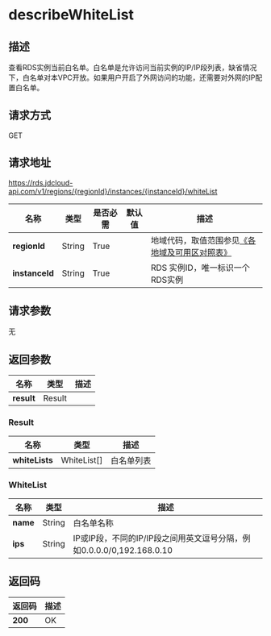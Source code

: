 # describeWhiteList


## 描述
查看RDS实例当前白名单。白名单是允许访问当前实例的IP/IP段列表，缺省情况下，白名单对本VPC开放。如果用户开启了外网访问的功能，还需要对外网的IP配置白名单。

## 请求方式
GET

## 请求地址
https://rds.jdcloud-api.com/v1/regions/{regionId}/instances/{instanceId}/whiteList

|名称|类型|是否必需|默认值|描述|
|---|---|---|---|---|
|**regionId**|String|True| |地域代码，取值范围参见[《各地域及可用区对照表》](../Enum-Definitions/Regions-AZ.md)|
|**instanceId**|String|True| |RDS 实例ID，唯一标识一个RDS实例|

## 请求参数
无


## 返回参数
|名称|类型|描述|
|---|---|---|
|**result**|Result| |

### Result
|名称|类型|描述|
|---|---|---|
|**whiteLists**|WhiteList[]|白名单列表|
### WhiteList
|名称|类型|描述|
|---|---|---|
|**name**|String|白名单名称|
|**ips**|String|IP或IP段，不同的IP/IP段之间用英文逗号分隔，例如0.0.0.0/0,192.168.0.10|

## 返回码
|返回码|描述|
|---|---|
|**200**|OK|
